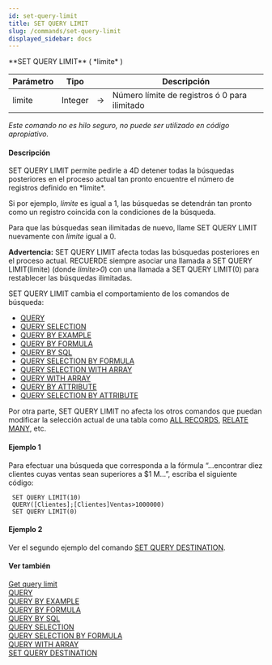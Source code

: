 ```yaml
---
id: set-query-limit
title: SET QUERY LIMIT
slug: /commands/set-query-limit
displayed_sidebar: docs
---
```


<!--REF #_command_.SET QUERY LIMIT.Syntax-->**SET QUERY LIMIT** ( *limite* )<!-- END REF-->
<!--REF #_command_.SET QUERY LIMIT.Params-->
| Parámetro | Tipo |  | Descripción |
| --- | --- | --- | --- |
| limite | Integer | &#8594;  | Número límite de registros ó 0 para ilimitado |

<!-- END REF-->

*Este comando no es hilo seguro, no puede ser utilizado en código apropiativo.*


#### Descripción 

<!--REF #_command_.SET QUERY LIMIT.Summary-->SET QUERY LIMIT permite pedirle a 4D detener todas la búsquedas posteriores en el proceso actual tan pronto encuentre el número de registros definido en *limite*.<!-- END REF--> 

Si por ejemplo, *limite* es igual a 1, las búsquedas se detendrán tan pronto como un registro coincida con la condiciones de la búsqueda. 

Para que las búsquedas sean ilimitadas de nuevo, llame SET QUERY LIMIT nuevamente con *limite* igual a 0.

**Advertencia:** SET QUERY LIMIT afecta todas las búsquedas posteriores en el proceso actual. RECUERDE siempre asociar una llamada a SET QUERY LIMIT(limite) (donde *limite>0*) con una llamada a SET QUERY LIMIT(0) para restablecer las búsquedas ilimitadas.

SET QUERY LIMIT cambia el comportamiento de los comandos de búsqueda:

* [QUERY](query.md "QUERY")
* [QUERY SELECTION](query-selection.md "QUERY SELECTION")
* [QUERY BY EXAMPLE](query-by-example.md "QUERY BY EXAMPLE")
* [QUERY BY FORMULA](query-by-formula.md "QUERY BY FORMULA")
* [QUERY BY SQL](query-by-sql.md "QUERY BY SQL")
* [QUERY SELECTION BY FORMULA](query-selection-by-formula.md "QUERY SELECTION BY FORMULA")
* [QUERY SELECTION WITH ARRAY](query-selection-with-array.md "QUERY SELECTION WITH ARRAY")
* [QUERY WITH ARRAY](query-with-array.md "QUERY WITH ARRAY")
* [QUERY BY ATTRIBUTE](query-by-attribute.md)
* [QUERY SELECTION BY ATTRIBUTE](query-selection-by-attribute.md)

Por otra parte, SET QUERY LIMIT no afecta los otros comandos que puedan modificar la selección actual de una tabla como [ALL RECORDS](all-records.md "ALL RECORDS"), [RELATE MANY](relate-many.md "RELATE MANY"), etc.

#### Ejemplo 1 

Para efectuar una búsqueda que corresponda a la fórmula “...encontrar diez clientes cuyas ventas sean superiores a $1 M...”, escriba el siguiente código:

```4d
 SET QUERY LIMIT(10)
 QUERY([Clientes];[Clientes]Ventas>1000000)
 SET QUERY LIMIT(0)
```

#### Ejemplo 2 

Ver el segundo ejemplo del comando [SET QUERY DESTINATION](set-query-destination.md "SET QUERY DESTINATION").

#### Ver también 

[Get query limit](get-query-limit.md)  
[QUERY](query.md)  
[QUERY BY EXAMPLE](query-by-example.md)  
[QUERY BY FORMULA](query-by-formula.md)  
[QUERY BY SQL](query-by-sql.md)  
[QUERY SELECTION](query-selection.md)  
[QUERY SELECTION BY FORMULA](query-selection-by-formula.md)  
[QUERY WITH ARRAY](query-with-array.md)  
[SET QUERY DESTINATION](set-query-destination.md)  